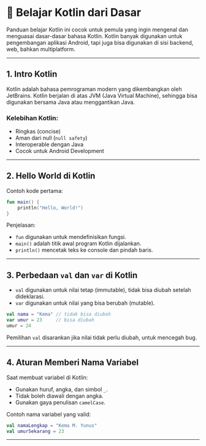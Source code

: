 

# 📘 Belajar Kotlin dari Dasar

Panduan belajar Kotlin ini cocok untuk pemula yang ingin mengenal dan menguasai dasar-dasar bahasa Kotlin. Kotlin banyak digunakan untuk pengembangan aplikasi Android, tapi juga bisa digunakan di sisi backend, web, bahkan multiplatform.

---

## 1. Intro Kotlin

Kotlin adalah bahasa pemrograman modern yang dikembangkan oleh JetBrains. Kotlin berjalan di atas JVM (Java Virtual Machine), sehingga bisa digunakan bersama Java atau menggantikan Java.

### Kelebihan Kotlin:
- Ringkas (concise)
- Aman dari null (`null safety`)
- Interoperable dengan Java
- Cocok untuk Android Development

---

## 2. Hello World di Kotlin

Contoh kode pertama:
```kotlin
fun main() {
    println("Hello, World!")
}
```

Penjelasan:
- `fun` digunakan untuk mendefinisikan fungsi.
- `main()` adalah titik awal program Kotlin dijalankan.
- `println()` mencetak teks ke console dan pindah baris.

---

## 3. Perbedaan `val` dan `var` di Kotlin

- `val` digunakan untuk nilai tetap (immutable), tidak bisa diubah setelah dideklarasi.
- `var` digunakan untuk nilai yang bisa berubah (mutable).

```kotlin
val nama = "Kema" // tidak bisa diubah
var umur = 23     // bisa diubah
umur = 24
```

Pemilihan `val` disarankan jika nilai tidak perlu diubah, untuk mencegah bug.

---

## 4. Aturan Memberi Nama Variabel

Saat membuat variabel di Kotlin:
- Gunakan huruf, angka, dan simbol `_`.
- Tidak boleh diawali dengan angka.
- Gunakan gaya penulisan `camelCase`.

Contoh nama variabel yang valid:
```kotlin
val namaLengkap = "Kema M. Yunus"
val umurSekarang = 23
```

---
